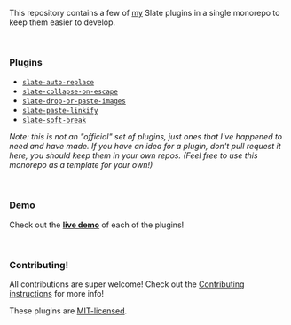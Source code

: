This repository contains a few of [my](https://github.com/ianstormtaylor) Slate plugins in a single monorepo to keep them easier to develop.

<br/>

### Plugins

- [`slate-auto-replace`](./packages/slate-auto-replace)
- [`slate-collapse-on-escape`](./packages/slate-collapse-on-escape)
- [`slate-drop-or-paste-images`](./packages/slate-drop-or-paste-images)
- [`slate-paste-linkify`](./packages/slate-paste-linkify)
- [`slate-soft-break`](./packages/slate-soft-break)

_Note: this is not an "official" set of plugins, just ones that I've happened to need and have made. If you have an idea for a plugin, don't pull request it here, you should keep them in your own repos. (Feel free to use this monorepo as a template for your own!)_

<br/>

### Demo

Check out the [**live demo**](https://slate-plugins.netlify.com/) of each of the plugins!

<br/>

### Contributing!

All contributions are super welcome! Check out the [Contributing instructions](./Contributing.md) for more info!

These plugins are [MIT-licensed](./License.md).
